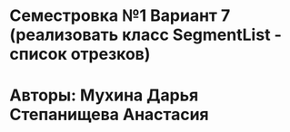 # Семестровка №1 Вариант 7 (реализовать класс SegmentList - список отрезков)
# Авторы: Мухина Дарья Степанищева Анастасия



